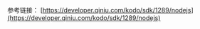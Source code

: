 参考链接：
[https://developer.qiniu.com/kodo/sdk/1289/nodejs](https://developer.qiniu.com/kodo/sdk/1289/nodejs)